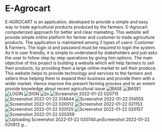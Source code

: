 # E-Agrocart
E-AGROCART is an application, developed to provide a simple and easy way to trade agricultural products produced by the farmers.
E-Agrocart computerized approach for better and clear marketing. This website will provide simple 
online platform for farmer and customer to trade agriculture products. The application is maintained 
among 2 types of users: Customer & Farmers. The login id and password must be required to login 
the system. As it is user friendly, it is simple to understand by stakeholders and just asks the user to 
follow step by step operations by giving him options.
The main objective of this project is building a website which will help farmers to sell their products, 
by providing them a large online market to sell their produce. This website helps to provide 
technology and services to the farmers and sellers thus helping them to expand their business and 
provide them with a wider market. Hence improve the present farming process and to an extent 
provide knowledge about recent agricultural issue
![BASE](https://user-images.githubusercontent.com/103552319/177044633-3cec9d31-fe67-45f8-a683-098f3571fcda.png)
![BASE1](https://user-images.githubusercontent.com/103552319/177044642-39ad65b0-941c-46f3-b825-edd156804463.png)
![LOGIN](https://user-images.githubusercontent.com/103552319/177044646-e900b0cd-9619-4b67-9aa0-6ec7d0ceed63.png)
![SIGN](https://user-images.githubusercontent.com/103552319/177044658-953b3bc3-0475-4251-84d8-e8a923e0a698.png)
![to](https://user-images.githubusercontent.com/103552319/177044675-f8bff78d-1dad-4b74-8e33-84bb8c30524b.png)
![Screenshot 2022-01-22 020715](https://user-images.githubusercontent.com/103552319/177044679-62451759-4d7e-4a52-a3fc-8a134f3ebbac.png)
![Screenshot 2022-01-22 014644](https://user-images.githubusercontent.com/103552319/177044685-74a8bf41-1a77-407c-ae06-ceab98b82c84.png)
![Screenshot 2022-01-22 014555](https://user-images.githubusercontent.com/103552319/177044688-2b85c110-ce4b-47b6-a88f-a29f486a90ad.png)
![Screenshot 2022-01-22 020012](https://user-images.githubusercontent.com/103552319/177044691-9de2768d-6f4b-473d-94d7-c962bae8cfda.png)
![Screenshot 2022-01-22 021153](https://user-images.githubusercontent.com/103552319/177044694-da76fab0-7665-4975-875e-6d37329530f9.png)
![Screenshot 2022-01-22 020125](https://user-images.githubusercontent.com/103552319/177044702-9fb30529-0ffb-4ec8-8a78-e324b0d6fc44.png)
![Screenshot 2022-01-22 020157](https://user-images.githubusercontent.com/103552319/177044705-e020798f-3423-4cc8-971d-ac00fda27d34.png)
![Screenshot 2022-01-22 020359](https://user-images.githubusercontent.com/103552319/177044726-9eae037a-bf34-436b-9f78-89113d0b305b.png)![Uploading Screenshot 2022-01-22 020740.pn![Screenshot 2022-01-22 020812](https://user-images.githubusercontent.com/103552319/177044731-38065e95-3a7d-445e-b90f-8e9f4cacb9be.png)
g…]()

